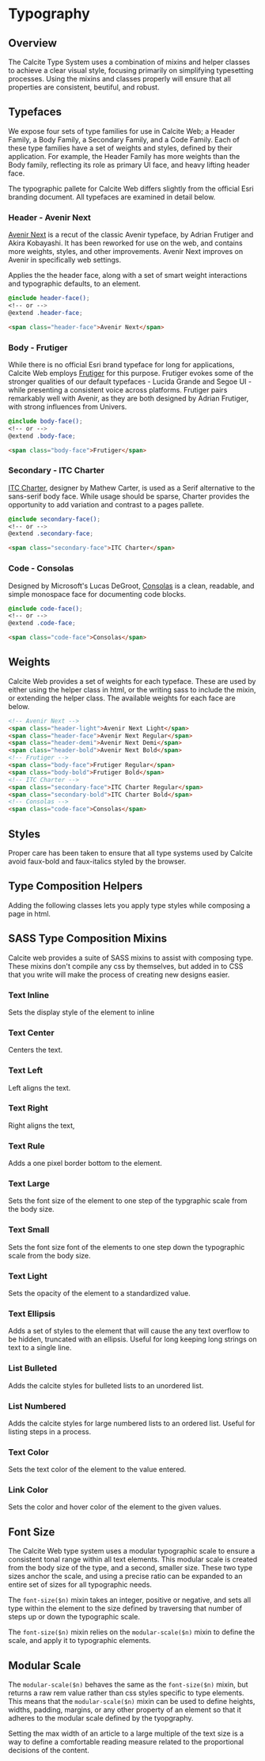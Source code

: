 
# Typography

## Overview
The Calcite Type System uses a combination of mixins and helper classes to achieve a clear visual style, focusing primarily on simplifying typesetting processes. Using the mixins and classes properly will ensure that all properties are consistent, beutiful, and robust.

## Typefaces
We expose four sets of type families for use in Calcite Web; a Header Family, a Body Family, a Secondary Family, and a Code Family. Each of these type families have a set of weights and styles, defined by their application. For example, the Header Family has more weights than the Body family, reflecting its role as primary UI face, and heavy lifting header face.

The typographic pallete for Calcite Web differs slightly from the official Esri branding document. All typefaces are examined in detail below.

### Header - Avenir Next
[Avenir Next](http://www.fonts.com/font/linotype/avenir-next) is a recut of the classic Avenir typeface, by Adrian Frutiger and Akira Kobayashi. It has been reworked for use on the web, and contains more weights, styles, and other improvements. Avenir Next improves on Avenir in specifically web settings.

Applies the the header face, along with a set of smart weight interactions and typographic defaults, to an element.

```scss
@include header-face();
<!-- or -->
@extend .header-face;
```

```html
<span class="header-face">Avenir Next</span>
```

### Body - Frutiger
While there is no official Esri brand typeface for long for applications, Calcite Web employs [Frutiger](http://www.fonts.com/font/linotype/frutiger?QueryFontType=Web) for this purpose. Frutiger evokes some of the stronger qualities of our default typefaces - Lucida Grande and Segoe UI - while presenting a consistent voice across platforms. Frutiger pairs remarkably well with Avenir, as they are both designed by Adrian Frutiger, with strong influences from Univers.

```scss
@include body-face();
<!-- or -->
@extend .body-face;
```

```html
<span class="body-face">Frutiger</span>
```

### Secondary - ITC Charter
[ITC Charter](http://www.fonts.com/font/itc/itc-charter), designer by Mathew Carter, is used as a Serif alternative to the sans-serif body face. While usage should be sparse, Charter provides the opportunity to add variation and contrast to a pages pallete.

```scss
@include secondary-face();
<!-- or -->
@extend .secondary-face;
```

```html
<span class="secondary-face">ITC Charter</span>
```

### Code - Consolas
Designed by Microsoft's Lucas DeGroot, [Consolas](http://www.fonts.com/font/microsoft-corporation/consolas) is a clean, readable, and simple monospace face for documenting code blocks.

```scss
@include code-face();
<!-- or -->
@extend .code-face;
```

```html
<span class="code-face">Consolas</span>
```

## Weights
Calcite Web provides a set of weights for each typeface. These are used by either using the helper class in html, or the writing sass to include the mixin, or extending the helper class. The available weights for each face are below.

```html
<!-- Avenir Next -->
<span class="header-light">Avenir Next Light</span>
<span class="header-face">Avenir Next Regular</span>
<span class="header-demi">Avenir Next Demi</span>
<span class="header-bold">Avenir Next Bold</span>
<!-- Frutiger -->
<span class="body-face">Frutiger Regular</span>
<span class="body-bold">Frutiger Bold</span>
<!-- ITC Charter -->
<span class="secondary-face">ITC Charter Regular</span>
<span class="secondary-bold">ITC Charter Bold</span>
<!-- Consolas -->
<span class="code-face">Consolas</span>
```

## Styles
Proper care has been taken to ensure that all type systems used by Calcite avoid faux-bold and faux-italics styled by the browser.

## Type Composition Helpers
Adding the following classes lets you apply type styles while composing a page in html.

## SASS Type Composition Mixins
Calcite web provides a suite of SASS mixins to assist with composing type. These mixins don't compile any css by themselves, but added in to CSS that you write will make the process of creating new designs easier.

### Text Inline
Sets the display style of the element to inline

### Text Center
Centers the text.

### Text Left
Left aligns the text.

### Text Right
Right aligns the text,

### Text Rule
Adds a one pixel border bottom to the element.

### Text Large
Sets the font size of the element to one step of the typgraphic scale from the body size.

### Text Small
Sets the font size font of the elements to one step down the typographic scale from the body size.

### Text Light
Sets the opacity of the element to a standardized value.

### Text Ellipsis
Adds a set of styles to the element that will cause the any text overflow to be hidden, truncated with an ellipsis. Useful for long keeping long strings on text to a single line.

### List Bulleted
Adds the calcite styles for bulleted lists to an unordered list.

### List Numbered
Adds the calcite styles for large numbered lists to an ordered list. Useful for listing steps in a process.

### Text Color
Sets the text color of the element to the value entered.

### Link Color
Sets the color and hover color of the element to the given values.

## Font Size
The Calcite Web type system uses a modular typographic scale to ensure a consistent tonal range within all text elements. This modular scale is created from the body size of the type, and a second, smaller size. These two type sizes anchor the scale, and using a precise ratio can be expanded to an entire set of sizes for all typographic needs.

The `font-size($n)` mixin takes an integer, positive or negative, and sets all type within the element to the size defined by traversing that number of steps up or down the typographic scale.

The `font-size($n)` mixin relies on the `modular-scale($n)` mixin to define the scale, and apply it to typographic elements.

## Modular Scale
The `modular-scale($n)` behaves the same as the `font-size($n)` mixin, but returns a raw rem value rather than css styles specific to type elements. This means that the `modular-scale($n)` mixin can be used to define heights, widths, padding, margins, or any other property of an element so that it adheres to the modular scale defined by the tyopgraphy.

Setting the max width of an article to a large multiple of the text size is a way to define a comfortable reading measure related to the proportional decisions of the content.
































